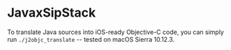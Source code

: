 # JavaxSipStack

To translate Java sources into iOS-ready Objective-C code, you can simply run `./j2objc_translate` -- tested on macOS Sierra 10.12.3.
